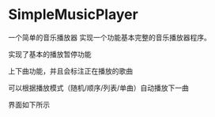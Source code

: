 # SimpleMusicPlayer
一个简单的音乐播放器
实现一个功能基本完整的音乐播放器程序。

实现了基本的播放暂停功能

上下曲功能，并且会标注正在播放的歌曲

可以根据播放模式（随机/顺序/列表/单曲）自动播放下一曲

界面如下所示

